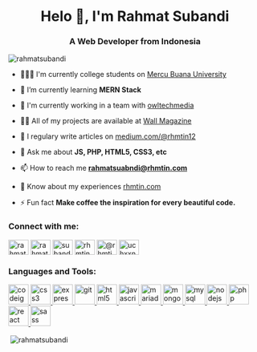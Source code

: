 <h1 align="center">Helo 👋, I'm Rahmat Subandi</h1>
<h3 align="center">A Web Developer from Indonesia</h3>

<p align="left"> <img src="https://komarev.com/ghpvc/?username=rahmatsubandi&label=Profile%20views&color=1abc9c&style=flat" alt="rahmatsubandi" /> </p>

- 👨🏻‍🎓 I'm currently college students on [Mercu Buana University](https://www.mercubuana.ac.id/en)

- 🌱 I’m currently learning **MERN Stack**

- 👯 I'm currently working in a team with [owltechmedia](https://owltechmedia.com/)

- 👨‍💻 All of my projects are available at [Wall Magazine](wall-magazine.netlify.app)

- 📝 I regulary write articles on [medium.com/@rhmtin12](medium.com/@rhmtin12)

- 💬 Ask me about **JS, PHP, HTML5, CSS3, etc**

- 📫 How to reach me **rahmatsuabndi@rhmtin.com**

- 📄 Know about my experiences [rhmtin.com](rhmtin.com)

- ⚡ Fun fact **Make coffee the inspiration for every beautiful code.**

<p align="left">
<h3 align="left">Connect with me:</h3>
<a href="https://linkedin.com/in/rahmat-subandi" target="blank"><img align="center" src="https://cdn.jsdelivr.net/npm/simple-icons@3.0.1/icons/linkedin.svg" alt="rahmat-subandi" height="30" width="40" /></a>
<a href="https://codesandbox.com/rahmatsubandi" target="blank"><img align="center" src="https://cdn.jsdelivr.net/npm/simple-icons@3.0.1/icons/codesandbox.svg" alt="rahmatsubandi" height="30" width="40" /></a>
<a href="https://fb.com/subandi12" target="blank"><img align="center" src="https://cdn.jsdelivr.net/npm/simple-icons@3.0.1/icons/facebook.svg" alt="subandi12" height="30" width="40" /></a>
<a href="https://instagram.com/rhmtin" target="blank"><img align="center" src="https://cdn.jsdelivr.net/npm/simple-icons@3.0.1/icons/instagram.svg" alt="rhmtin" height="30" width="40" /></a>
<a href="https://medium.com/@rhmtin12" target="blank"><img align="center" src="https://cdn.jsdelivr.net/npm/simple-icons@3.0.1/icons/medium.svg" alt="@rhmtin12" height="30" width="40" /></a>
<a href="https://www.youtube.com/c/uchxxnuytkubfsyjrs357gtw" target="blank"><img align="center" src="https://cdn.jsdelivr.net/npm/simple-icons@3.0.1/icons/youtube.svg" alt="uchxxnuytkubfsyjrs357gtw" height="30" width="40" /></a>
</p>

<h3 align="left">Languages and Tools:</h3>
<p align="left"> <a href="https://codeigniter.com" target="_blank"> <img src="https://cdn.worldvectorlogo.com/logos/codeigniter.svg" alt="codeigniter" width="40" height="40"/> </a> <a href="https://www.w3schools.com/css/" target="_blank"> <img src="https://devicons.github.io/devicon/devicon.git/icons/css3/css3-original-wordmark.svg" alt="css3" width="40" height="40"/> </a> <a href="https://expressjs.com" target="_blank"> <img src="https://devicons.github.io/devicon/devicon.git/icons/express/express-original-wordmark.svg" alt="express" width="40" height="40"/> </a> <a href="https://git-scm.com/" target="_blank"> <img src="https://www.vectorlogo.zone/logos/git-scm/git-scm-icon.svg" alt="git" width="40" height="40"/> </a> <a href="https://www.w3.org/html/" target="_blank"> <img src="https://devicons.github.io/devicon/devicon.git/icons/html5/html5-original-wordmark.svg" alt="html5" width="40" height="40"/> </a> <a href="https://developer.mozilla.org/en-US/docs/Web/JavaScript" target="_blank"> <img src="https://devicons.github.io/devicon/devicon.git/icons/javascript/javascript-original.svg" alt="javascript" width="40" height="40"/> </a> <a href="https://mariadb.org/" target="_blank"> <img src="https://www.vectorlogo.zone/logos/mariadb/mariadb-icon.svg" alt="mariadb" width="40" height="40"/> </a> <a href="https://www.mongodb.com/" target="_blank"> <img src="https://devicons.github.io/devicon/devicon.git/icons/mongodb/mongodb-original-wordmark.svg" alt="mongodb" width="40" height="40"/> </a> <a href="https://www.mysql.com/" target="_blank"> <img src="https://devicons.github.io/devicon/devicon.git/icons/mysql/mysql-original-wordmark.svg" alt="mysql" width="40" height="40"/> </a> <a href="https://nodejs.org" target="_blank"> <img src="https://devicons.github.io/devicon/devicon.git/icons/nodejs/nodejs-original-wordmark.svg" alt="nodejs" width="40" height="40"/> </a> <a href="https://www.php.net" target="_blank"> <img src="https://devicons.github.io/devicon/devicon.git/icons/php/php-original.svg" alt="php" width="40" height="40"/> </a> <a href="https://reactjs.org/" target="_blank"> <img src="https://devicons.github.io/devicon/devicon.git/icons/react/react-original-wordmark.svg" alt="react" width="40" height="40"/> </a> <a href="https://sass-lang.com" target="_blank"> <img src="https://devicons.github.io/devicon/devicon.git/icons/sass/sass-original.svg" alt="sass" width="40" height="40"/> </a> </p>

<p>&nbsp;<img align="center" src="https://github-readme-stats.vercel.app/api?username=rahmatsubandi&show_icons=true" alt="rahmatsubandi" /></p>
